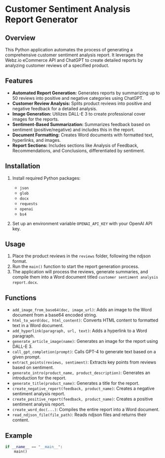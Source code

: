 # Customer Sentiment Analysis Report Generator

## Overview

This Python application automates the process of generating a comprehensive customer sentiment analysis report. It leverages the Webz.io eCommerce API and ChatGPT to create detailed reports by analyzing customer reviews of a specified product.

## Features

- **Automated Report Generation:** Generates reports by summarizing up to 50 reviews into positive and negative categories using ChatGPT.
- **Customer Review Analysis:** Splits product reviews into positive and negative feedback for a detailed analysis.
- **Image Generation:** Utilizes DALL-E 3 to create professional cover images for the reports.
- **Sentiment-Based Summarization:** Summarizes feedback based on sentiment (positive/negative) and includes this in the report.
- **Document Formatting:** Creates Word documents with formatted text, hyperlinks, and images.
- **Report Sections:** Includes sections like Analysis of Feedback, Recommendations, and Conclusions, differentiated by sentiment.

## Installation

1. Install required Python packages:
    - `json`
    - `glob`
    - `docx`
    - `requests`
    - `openai`
    - `bs4`

2. Set up an environment variable `OPENAI_API_KEY` with your OpenAI API key.

## Usage

1. Place the product reviews in the `reviews` folder, following the ndjson format.
2. Run the `main()` function to start the report generation process.
3. The application will process the reviews, generate summaries, and compile them into a Word document titled `customer sentiment analysis report.docx`.

## Functions

- `add_image_from_base64(doc, image_url)`: Adds an image to the Word document from a base64 encoded string.
- `html_to_word(doc, html_content)`: Converts HTML content to formatted text in a Word document.
- `add_hyperlink(paragraph, url, text)`: Adds a hyperlink to a Word paragraph.
- `generate_article_image(name)`: Generates an image for the report using DALL-E 3.
- `call_gpt_completion(prompt)`: Calls GPT-4 to generate text based on a given prompt.
- `extract_points(reviews, sentiment)`: Extracts key points from reviews based on sentiment.
- `generate_intro(product_name, product_description)`: Generates an introduction for the report.
- `generate_title(product_name)`: Generates a title for the report.
- `create_negative_report(feedback, product_name)`: Creates a negative sentiment analysis report.
- `create_positive_report(feedback, product_name)`: Creates a positive sentiment analysis report.
- `create_word_doc(...)`: Compiles the entire report into a Word document.
- `read_ndjson_file(file_path)`: Reads ndjson files and returns their content.

## Example

```python
if __name__ == "__main__":
    main()
